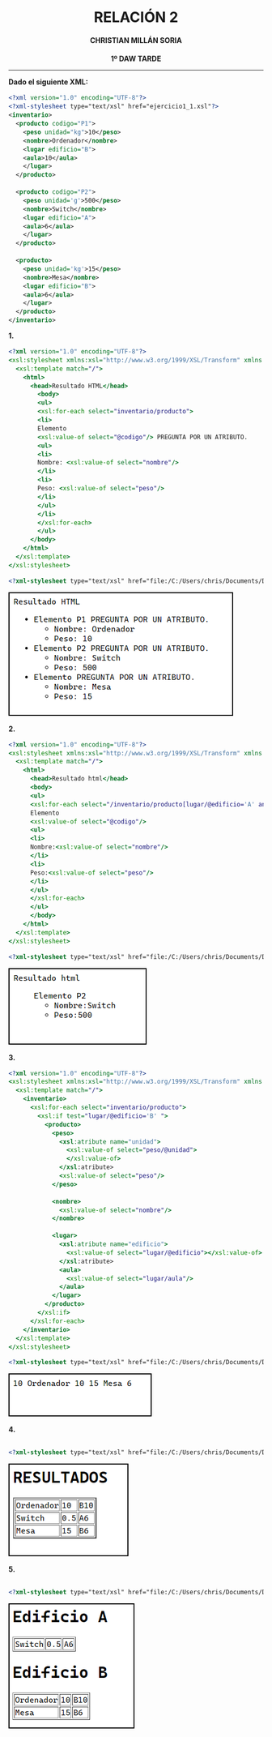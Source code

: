 <style>
  h1, h2, h3, h4, h5, h6{
    text-align: center;
    font-weight: bold;
    border: none;
    margin-bottom: 0px;
  }

  p{
    text-align: justify;
  }

  img{
    border: 2px solid black;
  }
</style>

<h1>RELACIÓN 2</h1>

<h4>CHRISTIAN MILLÁN SORIA</h4>

<h4>1º DAW TARDE</h4>

<hr>

<p><b>Dado el siguiente XML:</b></p>

```xml
<?xml version="1.0" encoding="UTF-8"?>
<?xml-stylesheet type="text/xsl" href="ejercicio1_1.xsl"?>
<inventario>
  <producto codigo="P1">
    <peso unidad="kg">10</peso>
    <nombre>Ordenador</nombre>
    <lugar edificio="B">
    <aula>10</aula>
    </lugar>
  </producto>

  <producto codigo="P2">
    <peso unidad='g'>500</peso>
    <nombre>Switch</nombre>
    <lugar edificio="A">
    <aula>6</aula>
    </lugar>
  </producto>

  <producto>
    <peso unidad='kg'>15</peso>
    <nombre>Mesa</nombre>
    <lugar edificio="B">
    <aula>6</aula>
    </lugar>
  </producto>
</inventario>
```

<p><b>1.</b></p>

```xsl
<?xml version="1.0" encoding="UTF-8"?>
<xsl:stylesheet xmlns:xsl="http://www.w3.org/1999/XSL/Transform" xmlns:xs="http://www.w3.org/2001/XMLSchema" exclude-result-prefixes="xs" version="2.0">
  <xsl:template match="/">
    <html>
      <head>Resultado HTML</head>
        <body>
        <ul>
        <xsl:for-each select="inventario/producto">
        <li>
        Elemento
        <xsl:value-of select="@codigo"/> PREGUNTA POR UN ATRIBUTO.
        <ul>
        <li>
        Nombre: <xsl:value-of select="nombre"/>
        </li>
        <li>
        Peso: <xsl:value-of select="peso"/>
        </li>
        </ul>
        </li>
        </xsl:for-each>
        </ul>
      </body>
    </html>
  </xsl:template>
</xsl:stylesheet>
```

```xsl
<?xml-stylesheet type="text/xsl" href="file:/C:/Users/chris/Documents/DAW/lenguajes_de_marcas/tema8/relacion2/extra/ejemplo1.xsl"?>
```

<img src="img/1.png">

<p><b>2.</b></p>

```xsl
<?xml version="1.0" encoding="UTF-8"?>
<xsl:stylesheet xmlns:xsl="http://www.w3.org/1999/XSL/Transform" xmlns:xs="http://www.w3.org/2001/XMLSchema" exclude-result-prefixes="xs" version="2.0">
  <xsl:template match="/">
    <html>
      <head>Resultado html</head>
      <body>
      <ul>
      <xsl:for-each select="/inventario/producto[lugar/@edificio='A' and lugar/aula=6]">
      Elemento
      <xsl:value-of select="@codigo"/>
      <ul>
      <li>
      Nombre:<xsl:value-of select="nombre"/>
      </li>
      <li>
      Peso:<xsl:value-of select="peso"/>
      </li>
      </ul>
      </xsl:for-each>
      </ul>
      </body>
    </html>
  </xsl:template>
</xsl:stylesheet>
```

```xsl
<?xml-stylesheet type="text/xsl" href="file:/C:/Users/chris/Documents/DAW/lenguajes_de_marcas/tema8/relacion2/extra/ejemplo2.xsl"?>
```

<img src="img/2.png">

<p><b>3.</b></p>

```xsl
<?xml version="1.0" encoding="UTF-8"?>
<xsl:stylesheet xmlns:xsl="http://www.w3.org/1999/XSL/Transform" xmlns:xs="http://www.w3.org/2001/XMLSchema" exclude-result-prefixes="xs" version="2.0">
  <xsl:template match="/">
    <inventario>
      <xsl:for-each select="inventario/producto">
        <xsl:if test="lugar/@edificio='B' ">
          <producto>
            <peso>
              <xsl:atribute name="unidad">
                <xsl:value-of select="peso/@unidad">
                </xsl:value-of>
              </xsl:atribute>
              <xsl:value-of select="peso"/>
            </peso>

            <nombre>
              <xsl:value-of select="nombre"/>
            </nombre>

            <lugar>
              <xsl:atribute name="edificio">
                <xsl:value-of select="lugar/@edificio"></xsl:value-of>
              </xsl:atribute>
              <aula>
                <xsl:value-of select="lugar/aula"/>
              </aula>
            </lugar>
          </producto>
        </xsl:if>
      </xsl:for-each>
    </inventario>
  </xsl:template>
</xsl:stylesheet>
```

```xsl
<?xml-stylesheet type="text/xsl" href="file:/C:/Users/chris/Documents/DAW/lenguajes_de_marcas/tema8/relacion2/extra/ejemplo3.xsl"?>
```

<img src="img/3.png">

<p><b>4.</b></p>

```xsl

```

```xsl
<?xml-stylesheet type="text/xsl" href="file:/C:/Users/chris/Documents/DAW/lenguajes_de_marcas/tema8/relacion2/extra/ejemplo4.xsl"?>
```

<img src="img/4.png">

<p><b>5.</b></p>

```xsl

```

```xsl
<?xml-stylesheet type="text/xsl" href="file:/C:/Users/chris/Documents/DAW/lenguajes_de_marcas/tema8/relacion2/extra/ejemplo5.xsl"?>
```

<img src="img/5.png">
